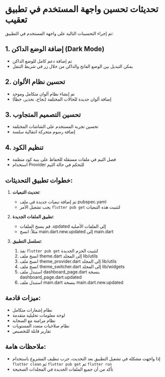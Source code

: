 # تحديثات تحسين واجهة المستخدم في تطبيق تعقيب

تم إجراء التحسينات التالية على واجهة المستخدم في التطبيق:

## 1. إضافة الوضع الداكن (Dark Mode)
- تم إضافة دعم كامل للوضع الداكن
- يمكن التبديل بين الوضع الفاتح والداكن من خلال زر في شريط التنقل

## 2. تحسين نظام الألوان
- تم إنشاء نظام ألوان متكامل وموحد
- إضافة ألوان جديدة للحالات المختلفة (نجاح، تحذير، خطأ)

## 3. تحسين التصميم المتجاوب
- تحسين تجربة المستخدم على الشاشات المختلفة
- إضافة رسوم متحركة انتقالية سلسة

## 4. تنظيم الكود
- فصل الثيم في ملفات مستقلة للحفاظ على بنية كود منظمة
- استخدام Provider للتحكم في حالة الثيم

## خطوات تطبيق التحديثات:

1. **تحديث التبعيات**:
   - تم إضافة تبعيات جديدة في ملف pubspec.yaml
   - يجب تشغيل الأمر `flutter pub get` لتثبيت هذه التبعيات

2. **تطبيق الملفات الجديدة**:
   - قم بنسخ الملفات .updated إلى الملفات الأصلية
   - مثلاً: انسخ main.dart.new.updated إلى main.dart

3. **تسلسل التطبيق**:
   1. نفذ `flutter pub get` لتثبيت الحزم الجديدة
   2. انسخ ملف theme.dart إلى المجلد lib/utils
   3. انسخ ملف theme_provider.dart إلى المجلد lib/utils
   4. انسخ ملف theme_switcher.dart إلى المجلد lib/widgets
   5. استبدل ملف dashboard_page.dart بنسخة dashboard_page.dart.updated
   6. استبدل ملف main.dart بنسخة main.dart.new.updated

## ميزات قادمة:
- نظام إشعارات متكامل
- لوحة معلومات تحليلية متقدمة
- نظام مزامنة مع السحابة
- نظام صلاحيات متعدد المستويات
- تقارير قابلة للتخصيص

## ملاحظات هامة:
- إذا واجهت مشكلة في تشغيل التطبيق بعد التحديث، جرب تنظيف المشروع باستخدام `flutter clean` ثم `flutter pub get` ثم `flutter run`
- تأكد من أن جميع الملفات الجديدة في المجلدات الصحيحة
